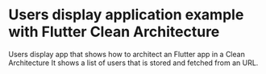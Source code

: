 # Users display application example with Flutter Clean Architecture

Users display app that shows how to architect an Flutter app in a Clean Architecture 
It shows a list of users that is stored and fetched from an URL.